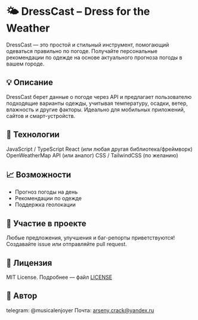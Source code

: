 # 🌤️ DressCast – Dress for the Weather

DressCast — это простой и стильный инструмент, помогающий одеваться правильно по погоде. Получайте персональные рекомендации по одежде на основе актуального прогноза погоды в вашем городе.

## 💡 Описание

DressCast берет данные о погоде через API и предлагает пользователю подходящие варианты одежды, учитывая температуру, осадки, ветер, влажность и другие факторы. Идеально для мобильных приложений, сайтов и смарт-устройств.

## 🧰 Технологии

JavaScript / TypeScript
React (или любая другая библиотека/фреймворк)
OpenWeatherMap API (или аналог)
CSS / TailwindCSS (по желанию)

## 📈 Возможности

- Прогноз погоды на день
- Рекомендации по одежде
- Поддержка геолокации

## 🤝 Участие в проекте

Любые предложения, улучшения и баг-репорты приветствуются!
Создавайте issue или отправляйте pull request.

## 📄 Лицензия

MIT License. Подробнее — файл [LICENSE]([url](https://github.com/arsenycrack/DressCast/blob/main/LICENSE))

## 👥 Автор

telegram: @musicalenjoyer
Почта: arseny.crack@yandex.ru
